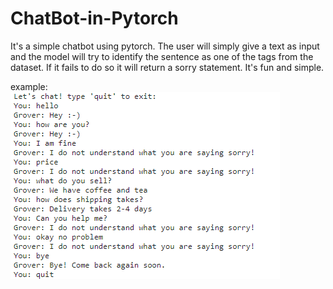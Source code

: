 # ChatBot-in-Pytorch

It's a simple chatbot using pytorch. The user will simply give a text as input and the model will try to identify the sentence as one of the tags from the dataset. If it fails to do so it will return a sorry statement. It's fun and simple.

example: <br>
![example](picture/chatBot.PNG)
